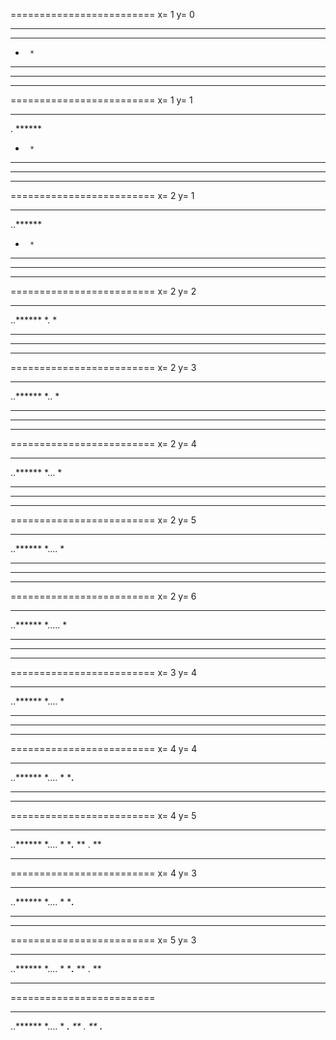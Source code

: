 =========================
x= 1  y= 0
********
  ******
*      *
**** ***
**    **
*** ****
=========================
x= 1  y= 1
********
. ******
*      *
**** ***
**    **
*** ****
=========================
x= 2  y= 1
********
..******
*      *
**** ***
**    **
*** ****
=========================
x= 2  y= 2
********
..******
*.     *
**** ***
**    **
*** ****
=========================
x= 2  y= 3
********
..******
*..    *
**** ***
**    **
*** ****
=========================
x= 2  y= 4
********
..******
*...   *
**** ***
**    **
*** ****
=========================
x= 2  y= 5
********
..******
*....  *
**** ***
**    **
*** ****
=========================
x= 2  y= 6
********
..******
*..... *
**** ***
**    **
*** ****
=========================
x= 3  y= 4
********
..******
*....  *
**** ***
**    **
*** ****
=========================
x= 4  y= 4
********
..******
*....  *
****.***
**    **
*** ****
=========================
x= 4  y= 5
********
..******
*....  *
****.***
**  . **
*** ****
=========================
x= 4  y= 3
********
..******
*....  *
****.***
**   **
*** ****
=========================
x= 5  y= 3
********
..******
*....  *
****.***
** . **
*** ****
=========================
********
..******
*....  *
****.***
** . **
***.****
